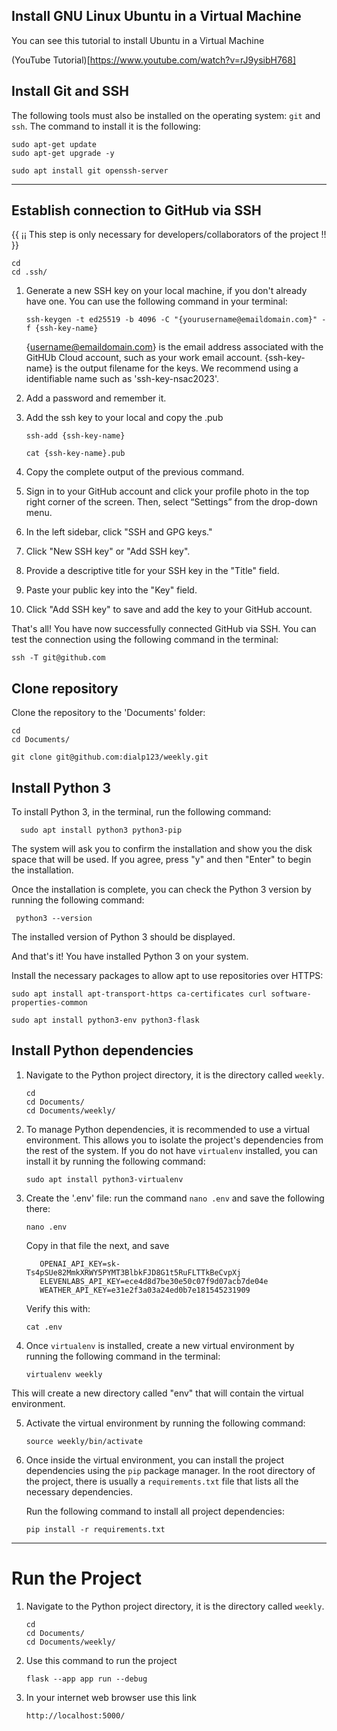 ## Install GNU Linux Ubuntu in a Virtual Machine 

You can see this tutorial to install Ubuntu in a Virtual Machine

(YouTube Tutorial)[https://www.youtube.com/watch?v=rJ9ysibH768]

## Install Git and SSH 

The following tools must also be installed on the operating system: `git` and `ssh`. The command to install it is the following:

```
sudo apt-get update
sudo apt-get upgrade -y
```

```
sudo apt install git openssh-server
```

----
## Establish connection to GitHub via SSH 
{{ ¡¡ This step is only necessary for developers/collaborators of the project !! }} 

   ```
   cd
   cd .ssh/
   ```

1. Generate a new SSH key on your local machine, if you don't already have one. You can use the following command in your terminal:
   ```
   ssh-keygen -t ed25519 -b 4096 -C "{yourusername@emaildomain.com}" -f {ssh-key-name}
   ```
   {username@emaildomain.com} is the email address associated with the GitHUb Cloud account, such as your work email account.
   {ssh-key-name} is the output filename for the keys. We recommend using a identifiable name such as 'ssh-key-nsac2023'.

2. Add a password and remember it. 

3. Add the ssh key to your local and copy the .pub
   ```
   ssh-add {ssh-key-name}
   ```
   ```
   cat {ssh-key-name}.pub
   ```
5. Copy the complete output of the previous command.

6. Sign in to your GitHub account and click your profile photo in the top right corner of the screen. Then, select “Settings” from the drop-down menu.

7. In the left sidebar, click "SSH and GPG keys."

8. Click "New SSH key" or "Add SSH key".

9. Provide a descriptive title for your SSH key in the "Title" field.

10. Paste your public key into the "Key" field.

11. Click "Add SSH key" to save and add the key to your GitHub account.

That's all! You have now successfully connected GitHub via SSH. You can test the connection using the following command in the terminal:

```
ssh -T git@github.com
```

## Clone repository

Clone the repository to the 'Documents' folder: 

```
cd
cd Documents/
```
```
git clone git@github.com:dialp123/weekly.git
```
## Install Python 3

To install Python 3, in the terminal, run the following command:

```
  sudo apt install python3 python3-pip
```

The system will ask you to confirm the installation and show you the disk space that will be used. If you agree, press "y" and then "Enter" to begin the installation.

Once the installation is complete, you can check the Python 3 version by running the following command:

```
 python3 --version
```

The installed version of Python 3 should be displayed.

And that's it! You have installed Python 3 on your system.


Install the necessary packages to allow apt to use repositories over HTTPS:
   ```
   sudo apt install apt-transport-https ca-certificates curl software-properties-common
   ```
   ```
   sudo apt install python3-env python3-flask
   ```

## Install Python dependencies

1. Navigate to the Python project directory, it is the directory called `weekly`.

   ```
   cd
   cd Documents/
   cd Documents/weekly/
   ```

2. To manage Python dependencies, it is recommended to use a virtual environment. This allows you to isolate the project's dependencies from the rest of the system. If you do not have `virtualenv` installed, you can install it by running the following command:
   ```
   sudo apt install python3-virtualenv
   ```
3. Create the '.env' file: run the command `nano .env` and save the following there:
   ```
   nano .env
   ```
   Copy in that file the next, and save
   ```
      OPENAI_API_KEY=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
      ELEVENLABS_API_KEY=ece4d8d7be30e50c07f9d07acb7de04e
      WEATHER_API_KEY=e31e2f3a03a24ed0b7e181545231909
   ```
   Verify this with:
   ```
   cat .env
   ```
4. Once `virtualenv` is installed, create a new virtual environment by running the following command in the terminal:
   ```
   virtualenv weekly
   ```

This will create a new directory called "env" that will contain the virtual environment.

5. Activate the virtual environment by running the following command:
     ```
     source weekly/bin/activate

6. Once inside the virtual environment, you can install the project dependencies using the `pip` package manager. In the root directory of the project, there is usually a `requirements.txt` file that lists all the necessary dependencies.

    Run the following command to install all project dependencies:

   ```
   pip install -r requirements.txt
   ```

----
# Run the Project  

1. Navigate to the Python project directory, it is the directory called `weekly`.

   ```
   cd
   cd Documents/
   cd Documents/weekly/
   ```
2. Use this command to run the project
   ```
   flask --app app run --debug
   ```
3. In your internet web browser use this link
   ```
   http://localhost:5000/
   ```

